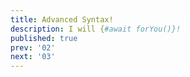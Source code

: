 ```yaml
---
title: Advanced Syntax!
description: I will {#await forYou()}!
published: true
prev: '02'
next: '03'
---
```


<script context="module">
    
</script>
